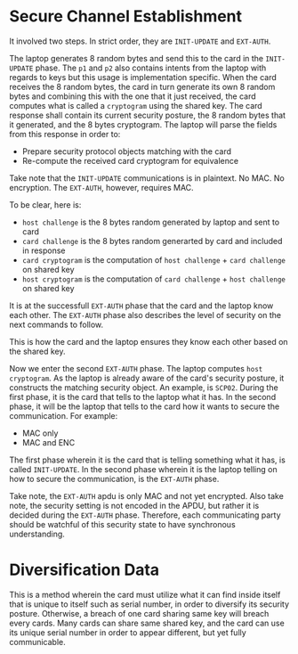 # Secure Channel Establishment

It involved two steps. In strict order, they are `INIT-UPDATE` and `EXT-AUTH`.

The laptop generates 8 random bytes and send this to the card in the `INIT-UPDATE` 
phase. The `p1` and `p2` also contains intents from the laptop with regards
to keys but this usage is implementation specific. When the card receives the
8 random bytes, the card in turn generate its own 8 random bytes and combining
this with the one that it just received, the card computes what is called a
`cryptogram` using the shared key. The card response shall contain its current
security posture, the 8 random bytes that it generated, and the 8 bytes cryptogram.
The laptop will parse the fields from this response in order to:
- Prepare security protocol objects matching with the card
- Re-compute the received card cryptogram for equivalence 

Take note that the `INIT-UPDATE` communications is in plaintext. No MAC. No encryption. 
The `EXT-AUTH`, however, requires MAC. 

To be clear, here is:
- `host challenge` is the 8 bytes random generated by laptop and sent to card 
- `card challenge` is the 8 bytes random generarted by card and included in response
- `card cryptogram` is the computation of `host challenge` + `card challenge` on shared key
- `host cryptogram` is the computation of `card challenge` + `host challenge` on shared key

It is at the successfull `EXT-AUTH` phase that the card and the laptop know each other. 
The `EXT-AUTH` phase also describes the level of security on the next commands to follow.

This is how the card and the laptop ensures they know each other based on the shared key.

Now we enter the second `EXT-AUTH` phase. The laptop computes `host cryptogram`. As the laptop is already
aware of the card's security posture, it constructs the matching security object. An example, is 
`SCP02`. During the first phase, it is the card that tells to the laptop what it has. In
the second phase, it will be the laptop that tells to the card how it wants to secure
the communication. For example:
- MAC only
- MAC and ENC

The first phase wherein it is the card that is telling something what it has, is called
`INIT-UPDATE`. In the second phase wherein it is the laptop telling on how to secure the communication, 
is the `EXT-AUTH` phase. 

Take note, the `EXT-AUTH` apdu is only MAC and not yet encrypted. Also take note,
the security setting is not encoded in the APDU, but rather it is decided during the `EXT-AUTH`
phase. Therefore, each communicating party should be watchful of this security state to have
synchronous understanding. 

# Diversification Data
This is a method wherein the card must utilize what it can find inside itself that is unique
to itself such as serial number, in order to diversify its security posture. Otherwise, a
breach of one card sharing same key will breach every cards. Many cards can share same shared key,
and the card can use its unique serial number in order to appear different, but yet fully 
communicable. 




